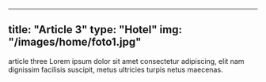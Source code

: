  ---

title: "Article 3"
type: "Hotel"
img: "/images/home/foto1.jpg"
---
article three Lorem ipsum dolor sit amet consectetur adipiscing, elit nam dignissim facilisis suscipit, metus ultricies turpis netus maecenas. 
